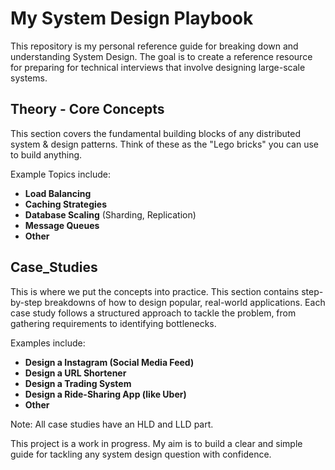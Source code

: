 # My System Design Playbook

This repository is my personal reference guide for breaking down and understanding System Design. The goal is to create a reference resource for preparing for technical interviews that involve designing large-scale systems.

## Theory - Core Concepts

This section covers the fundamental building blocks of any distributed system & design patterns. Think of these as the "Lego bricks" you can use to build anything.

Example Topics include:
* **Load Balancing**
* **Caching Strategies**
* **Database Scaling** (Sharding, Replication)
* **Message Queues**
* **Other**

## Case_Studies

This is where we put the concepts into practice. This section contains step-by-step breakdowns of how to design popular, real-world applications. Each case study follows a structured approach to tackle the problem, from gathering requirements to identifying bottlenecks.

Examples include:
* **Design a Instagram (Social Media Feed)**
* **Design a URL Shortener**
* **Design a Trading System**
* **Design a Ride-Sharing App (like Uber)**
* **Other**

Note: All case studies have an HLD and LLD part.

This project is a work in progress. My aim is to build a clear and simple guide for tackling any system design question with confidence.